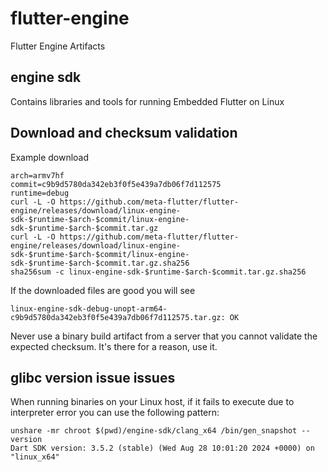 # flutter-engine
Flutter Engine Artifacts

## engine sdk

Contains libraries and tools for running Embedded Flutter on Linux

## Download and checksum validation

Example download
```
arch=armv7hf
commit=c9b9d5780da342eb3f0f5e439a7db06f7d112575
runtime=debug
curl -L -O https://github.com/meta-flutter/flutter-engine/releases/download/linux-engine-sdk-$runtime-$arch-$commit/linux-engine-sdk-$runtime-$arch-$commit.tar.gz
curl -L -O https://github.com/meta-flutter/flutter-engine/releases/download/linux-engine-sdk-$runtime-$arch-$commit/linux-engine-sdk-$runtime-$arch-$commit.tar.gz.sha256
sha256sum -c linux-engine-sdk-$runtime-$arch-$commit.tar.gz.sha256
```

If the downloaded files are good you will see
```
linux-engine-sdk-debug-unopt-arm64-c9b9d5780da342eb3f0f5e439a7db06f7d112575.tar.gz: OK
```

Never use a binary build artifact from a server that you cannot validate the expected checksum.  It's there for a reason, use it.

## glibc version issue issues

When running binaries on your Linux host, if it fails to execute due to interpreter error you can use the following pattern:
```
unshare -mr chroot $(pwd)/engine-sdk/clang_x64 /bin/gen_snapshot --version
Dart SDK version: 3.5.2 (stable) (Wed Aug 28 10:01:20 2024 +0000) on "linux_x64"
```
